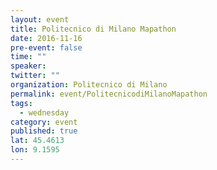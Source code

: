 ```yaml
---
layout: event
title: Politecnico di Milano Mapathon
date: 2016-11-16
pre-event: false
time: ""
speaker: 
twitter: ""
organization: Politecnico di Milano 
permalink: event/PolitecnicodiMilanoMapathon
tags: 
  - wednesday
category: event
published: true
lat: 45.4613
lon: 9.1595
---
```

